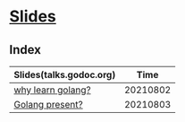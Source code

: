 # [Slides](https://github.com/jiweiyuan/slides)

## Index

| Slides(talks.godoc.org) | Time |
|---- | ---- |
|[why learn golang?](https://go-talks.appspot.com/github.com/jiweiyuan/slides/why-learn-go.slide) | 20210802 |
|[Golang present?](https://go-talks.appspot.com/github.com/jiweiyuan/slides/go-present/go-present.slide) | 20210803 |
